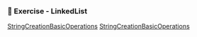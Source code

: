 ### 📝 Exercise - LinkedList
[StringCreationBasicOperations](https://github.com/Adhyashetty-bit/1workedexample/blob/main/stringcreationbasicoperations/StringOperationDemo.png)
[StringCreationBasicOperations](https://github.com/Adhyashetty-bit/1workedexample/blob/main/stringcreationbasicoperations/StringOperationDemo(2).png)
